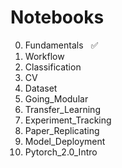 # Notebooks

00. Fundamentals $~$ ✅
01. Workflow
02. Classification
03. CV
04. Dataset
05. Going_Modular
06. Transfer_Learning
07. Experiment_Tracking
08. Paper_Replicating
09. Model_Deployment
10. Pytorch_2.0_Intro